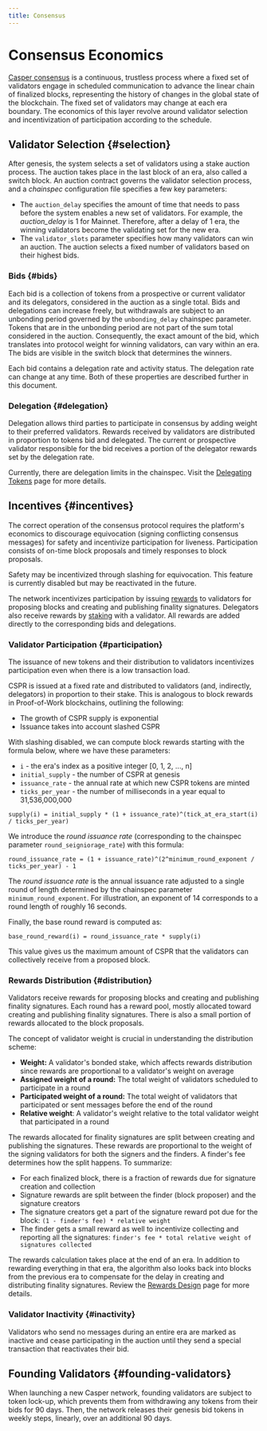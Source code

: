 ```yaml
---
title: Consensus
---
```


# Consensus Economics

[Casper consensus](../design/consensus.md) is a continuous, trustless process where a fixed set of validators engage in scheduled communication to advance the linear chain of finalized blocks, representing the history of changes in the global state of the blockchain. The fixed set of validators may change at each era boundary. The economics of this layer revolve around validator selection and incentivization of participation according to the schedule.

## Validator Selection {#selection}

After genesis, the system selects a set of validators using a stake auction process. The auction takes place in the last block of an era, also called a switch block. An auction contract governs the validator selection process, and a _chainspec_ configuration file specifies a few key parameters:

-   The `auction_delay` specifies the amount of time that needs to pass before the system enables a new set of validators. For example, the _auction_delay_ is 1 for Mainnet. Therefore, after a delay of 1 era, the winning validators become the validating set for the new era.
-   The `validator_slots` parameter specifies how many validators can win an auction. The auction selects a fixed number of validators based on their highest bids.

### Bids {#bids}

Each bid is a collection of tokens from a prospective or current validator and its delegators, considered in the auction as a single total. Bids and delegations can increase freely, but withdrawals are subject to an unbonding period governed by the `unbonding_delay` chainspec parameter. Tokens that are in the unbonding period are not part of the sum total considered in the auction. Consequently, the exact amount of the bid, which translates into protocol weight for winning validators, can vary within an era. The bids are visible in the switch block that determines the winners.

Each bid contains a delegation rate and activity status. The delegation rate can change at any time. Both of these properties are described further in this document.

### Delegation {#delegation}

Delegation allows third parties to participate in consensus by adding weight to their preferred validators. Rewards received by validators are distributed in proportion to tokens bid and delegated. The current or prospective validator responsible for the bid receives a portion of the delegator rewards set by the delegation rate.

Currently, there are delegation limits in the chainspec. Visit the [Delegating Tokens](../../users/delegating.md) page for more details.

## Incentives {#incentives}

The correct operation of the consensus protocol requires the platform's economics to discourage equivocation (signing conflicting consensus messages) for safety and incentivize participation for liveness. Participation consists of on-time block proposals and timely responses to block proposals.

Safety may be incentivized through slashing for equivocation. This feature is currently disabled but may be reactivated in the future.

The network incentivizes participation by issuing [rewards](../design/rewards.md) to validators for proposing blocks and creating and publishing finality signatures. Delegators also receive rewards by [staking](./staking/concepts.md) with a validator. All rewards are added directly to the corresponding bids and delegations.

### Validator Participation {#participation}

The issuance of new tokens and their distribution to validators incentivizes participation even when there is a low transaction load.

CSPR is issued at a fixed rate and distributed to validators (and, indirectly, delegators) in proportion to their stake. This is analogous to block rewards in Proof-of-Work blockchains, outlining the following:

-   The growth of CSPR supply is exponential
-   Issuance takes into account slashed CSPR

With slashing disabled, we can compute block rewards starting with the formula below, where we have these parameters:

-   `i` - the era's index as a positive integer \[0, 1, 2, \..., n\]
-   `initial_supply` - the number of CSPR at genesis
-   `issuance_rate` - the annual rate at which new CSPR tokens are minted
-   `ticks_per_year` - the number of milliseconds in a year equal to 31,536,000,000

```
supply(i) = initial_supply * (1 + issuance_rate)^(tick_at_era_start(i) / ticks_per_year)
```

We introduce the _round issuance rate_ (corresponding to the chainspec parameter `round_seigniorage_rate`) with this formula:

```
round_issuance_rate = (1 + issuance_rate)^(2^minimum_round_exponent / ticks_per_year) - 1
```

The _round issuance rate_ is the annual issuance rate adjusted to a single round of length determined by the chainspec parameter `minimum_round_exponent`. For illustration, an exponent of 14 corresponds to a round length of roughly 16 seconds.

Finally, the base round reward is computed as:

```
base_round_reward(i) = round_issuance_rate * supply(i)
```

This value gives us the maximum amount of CSPR that the validators can collectively receive from a proposed block.

### Rewards Distribution {#distribution}

Validators receive rewards for proposing blocks and creating and publishing finality signatures. Each round has a reward pool, mostly allocated toward creating and publishing finality signatures. There is also a small portion of rewards allocated to the block proposals.

The concept of validator weight is crucial in understanding the distribution scheme:

- **Weight:** A validator's bonded stake, which affects rewards distribution since rewards are proportional to a validator's weight on average
- **Assigned weight of a round:** The total weight of validators scheduled to participate in a round
- **Participated weight of a round:** The total weight of validators that participated or sent messages before the end of the round
- **Relative weight**: A validator's weight relative to the total validator weight that participated in a round

The rewards allocated for finality signatures are split between creating and publishing the signatures. These rewards are proportional to the weight of the signing validators for both the signers and the finders. A finder's fee determines how the split happens. To summarize:

- For each finalized block, there is a fraction of rewards due for signature creation and collection
- Signature rewards are split between the finder (block proposer) and the signature creators
- The signature creators get a part of the signature reward pot due for the block: `(1 - finder's fee) * relative weight`
- The finder gets a small reward as well to incentivize collecting and reporting all the signatures: `finder's fee * total relative weight of signatures collected`

The rewards calculation takes place at the end of an era. In addition to rewarding everything in that era, the algorithm also looks back into blocks from the previous era to compensate for the delay in creating and distributing finality signatures. Review the [Rewards Design](../design/rewards.md) page for more details.

### Validator Inactivity {#inactivity}

Validators who send no messages during an entire era are marked as inactive and cease participating in the auction until they send a special transaction that reactivates their bid.

## Founding Validators {#founding-validators}

When launching a new Casper network, founding validators are subject to token lock-up, which prevents them from withdrawing any tokens from their bids for 90 days. Then, the network releases their genesis bid tokens in weekly steps, linearly, over an additional 90 days.
